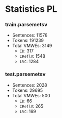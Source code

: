 Statistics PL
=============

### train.parsemetsv
* Sentences: 11578
* Tokens: 191239
* Total VMWEs: 3149
  * `ID`: 317
  * `IReflV`: 1548
  * `LVC`: 1284

### test.parsemetsv
* Sentences: 2028
* Tokens: 29695
* Total VMWEs: 500
  * `ID`: 66
  * `IReflV`: 265
  * `LVC`: 169

